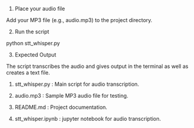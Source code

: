 1. Place your audio file

Add your MP3 file (e.g., audio.mp3) to the project directory.

2. Run the script

python stt_whisper.py

3. Expected Output

The script transcribes the audio and gives output in the terminal as well as creates a text file.



1. stt_whisper.py  :  Main script for audio transcription.

2. audio.mp3  :  Sample MP3 audio file for testing.

3. README.md  :  Project documentation.

4. stt_whisper.ipynb  :  jupyter notebook for audio transcription.
